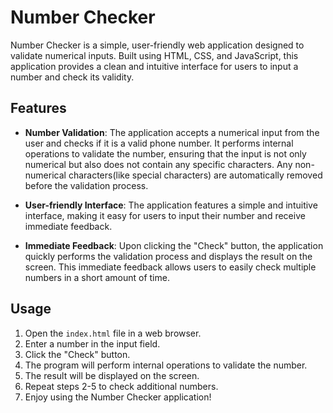 # Number Checker

Number Checker is a simple, user-friendly web application designed to validate numerical inputs. Built using HTML, CSS, and JavaScript, this application provides a clean and intuitive interface for users to input a number and check its validity.

## Features

- **Number Validation**: The application accepts a numerical input from the user and checks if it is a valid phone number. It performs internal operations to validate the number, ensuring that the input is not only numerical but also does not contain any specific characters. Any non-numerical characters(like special characters) are automatically removed before the validation process.

- **User-friendly Interface**: The application features a simple and intuitive interface, making it easy for users to input their number and receive immediate feedback.

- **Immediate Feedback**: Upon clicking the "Check" button, the application quickly performs the validation process and displays the result on the screen. This immediate feedback allows users to easily check multiple numbers in a short amount of time.

## Usage

1. Open the `index.html` file in a web browser.
2. Enter a number in the input field.
3. Click the "Check" button.
4. The program will perform internal operations to validate the number.
5. The result will be displayed on the screen.
6. Repeat steps 2-5 to check additional numbers.
7. Enjoy using the Number Checker application!

